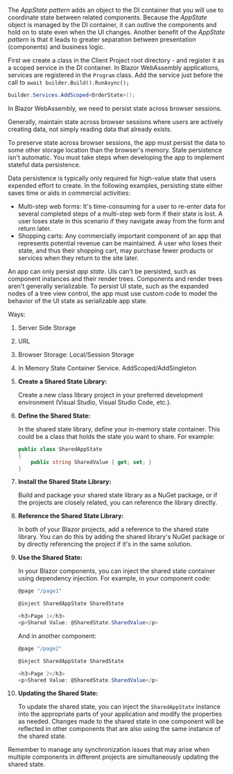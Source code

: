 The _AppState pattern_ adds an object to the DI container that you will use to coordinate state between related components. Because the _AppState_ object is managed by the DI container, it can outlive the components and hold on to state even when the UI changes. Another benefit of the _AppState pattern_ is that it leads to greater separation between presentation (components) and business logic.

First we create a class in the Client Project root directory - and register it as a scoped service in the DI container. In Blazor WebAssembly applications, services are registered in the `Program` class. Add the service just before the call to `await builder.Build().RunAsync();`
```cs
builder.Services.AddScoped<OrderState>();
```


In Blazor WebAssembly, we need to persist state across browser sessions.

Generally, maintain state across browser sessions where users are actively creating data, not simply reading data that already exists.

To preserve state across browser sessions, the app must persist the data to some other storage location than the browser's memory. State persistence isn't automatic. You must take steps when developing the app to implement stateful data persistence.

Data persistence is typically only required for high-value state that users expended effort to create. In the following examples, persisting state either saves time or aids in commercial activities:

- Multi-step web forms: It's time-consuming for a user to re-enter data for several completed steps of a multi-step web form if their state is lost. A user loses state in this scenario if they navigate away from the form and return later.
- Shopping carts: Any commercially important component of an app that represents potential revenue can be maintained. A user who loses their state, and thus their shopping cart, may purchase fewer products or services when they return to the site later.

An app can only persist _app state_. UIs can't be persisted, such as component instances and their render trees. Components and render trees aren't generally serializable. To persist UI state, such as the expanded nodes of a tree view control, the app must use custom code to model the behavior of the UI state as serializable app state.

Ways:
1. Server Side Storage
2. URL
3. Browser Storage: Local/Session Storage
4. In Memory State Container Service. AddScoped/AddSingleton

1. **Create a Shared State Library:**
    
    Create a new class library project in your preferred development environment (Visual Studio, Visual Studio Code, etc.).
    
2. **Define the Shared State:**
    
    In the shared state library, define your in-memory state container. This could be a class that holds the state you want to share. For example:
    
    ```csharp
    public class SharedAppState
    {
        public string SharedValue { get; set; }
    }
    ```
    
3. **Install the Shared State Library:**
    
    Build and package your shared state library as a NuGet package, or if the projects are closely related, you can reference the library directly.
    
4. **Reference the Shared State Library:**
    
    In both of your Blazor projects, add a reference to the shared state library. You can do this by adding the shared library's NuGet package or by directly referencing the project if it's in the same solution.
    
5. **Use the Shared State:**
    
    In your Blazor components, you can inject the shared state container using dependency injection. For example, in your component code:
    
    ```csharp
    @page "/page1"
    
    @inject SharedAppState SharedState
    
    <h3>Page 1</h3>
    <p>Shared Value: @SharedState.SharedValue</p>
    ```
    
    And in another component:
    
    ```csharp
    @page "/page2"
    
    @inject SharedAppState SharedState
    
    <h3>Page 2</h3>
    <p>Shared Value: @SharedState.SharedValue</p>
    ```
    
6. **Updating the Shared State:**
    
    To update the shared state, you can inject the `SharedAppState` instance into the appropriate parts of your application and modify the properties as needed. Changes made to the shared state in one component will be reflected in other components that are also using the same instance of the shared state.
    

Remember to manage any synchronization issues that may arise when multiple components in different projects are simultaneously updating the shared state.